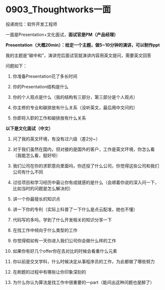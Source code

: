 # 0903\_Thoughtworks一面

投递岗位：软件开发工程师

一面是Presentation+文化面试，**面试官是PM（产品经理）**

**Presentation（大概20min）：给定一个主题，做5\~10分钟的演讲，可以制作ppt**

我的主题是“碳中和”，演讲完后面试官就演讲内容用英文提问，需要英文回答

问题如下：

1.  你准备Presentation花了多长时间

2.  你的Presentation结构是什么

3.  你的个人观点是什么（我的结构有三部分，第三部分是个人观点）

4.  你主修的专业和碳排放有什么关系（没听英文，最后用中文问的）

5.  你即将入职的工作和碳排放有什么关系

**以下是文化面试（中文）**

1.  问了我的英文环境，有没有过六级（差2分\~）

2.  对于我们虽然在国内，但对接的是国外的客户，工作是英文环境，你怎么看（我能怎么看，挺好呗）

3.  我们公司在你的求职意向里面吗，你还投了什么公司，你觉得这些公司和我们公司有什么不同

4.  过往项目和学习经历中最让你有成就感的是什么（会顺着你说的深入问一下，比如当时的问题是怎么解决的）

5.  讲一个你最擅长的知识点

6.  讲一下你的专利（实际上科普了一下什么是点云配准，她也不懂）

7.  代码写的多吗，学到了什么开发相关的知识分享一下

8.  在找工作中倾向于什么类型的工作

9.  你觉得假如有一天你进入我们公司你会做什么样的工作

10. 如果你有好几个offer你在去对比的时候会看重什么元素

11. 你以前是交叉学科，什么时候决定从事程序员的工作，为此都做了哪些努力

12. 在刷题的过程中有哪些让你印象深刻的

13. 为什么你认为算法是找工作中很重要的一part（能问出这种问题也是醉了）
